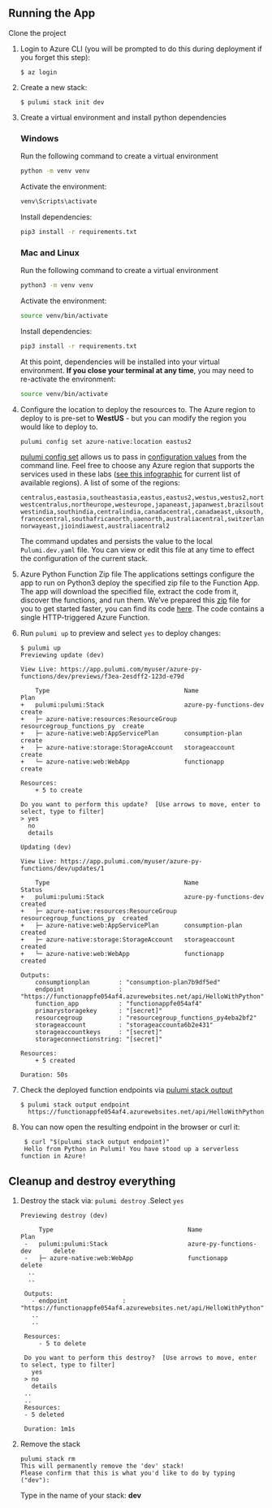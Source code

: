 ## Running the App

Clone the project

1.  Login to Azure CLI (you will be prompted to do this during deployment if you forget this step):

    ```
    $ az login
    ```

1.  Create a new stack:

    ```
    $ pulumi stack init dev
    ```


1. Create a virtual environment and install python dependencies

    ### Windows
    Run the following command to create a virtual environment
    ```bash
    python -m venv venv
    ```

    Activate the environment:
    ```bash
    venv\Scripts\activate
    ```

    Install dependencies:
    ```bash
    pip3 install -r requirements.txt
    ```
    ### Mac and Linux
    Run the following command to create a virtual environment
    ```bash
    python3 -m venv venv
    ```

    Activate the environment:
    ```bash
    source venv/bin/activate
    ```

    Install dependencies:
    ```bash
    pip3 install -r requirements.txt
    ```

    At this point, dependencies will be installed into your virtual environment. **If you close your terminal at any time**, you may need to re-activate the environment:
    ```bash
    source venv/bin/activate
    ```

1.  Configure the location to deploy the resources to.  The Azure region to deploy to is pre-set to **WestUS** - but you can modify the region you would like to deploy to.

    ```bash
    pulumi config set azure-native:location eastus2
    ```

    [pulumi config set](https://www.pulumi.com/docs/reference/cli/pulumi_config_set/) allows us to pass in [configuration values](https://www.pulumi.com/docs/intro/concepts/config/#setting-and-getting-configuration-values) from the command line.
    Feel free to choose any Azure region that supports the services used in these labs ([see this infographic](https://azure.microsoft.com/en-us/global-infrastructure/regions/) for current list of available regions).  A list of some of the regions:

    ```
    centralus,eastasia,southeastasia,eastus,eastus2,westus,westus2,northcentralus,southcentralus,
    westcentralus,northeurope,westeurope,japaneast,japanwest,brazilsouth,australiasoutheast,australiaeast,
    westindia,southindia,centralindia,canadacentral,canadaeast,uksouth,ukwest,koreacentral,koreasouth,
    francecentral,southafricanorth,uaenorth,australiacentral,switzerlandnorth,germanywestcentral,
    norwayeast,jioindiawest,australiacentral2
    ```

    The command updates and persists the value to the local `Pulumi.dev.yaml` file. You can view or edit this file at any time to effect the configuration of the current stack.

1. Azure Python Function Zip file
   The applications settings configure the app to run on Python3 deploy the specified zip file to the Function App. The app will download the specified file, extract the code from it, discover the functions, and run them. We’ve prepared this [zip](https://github.com/tusharshahrs/demo/blob/main/content/lab/pulumi/azure-native/python/app/HelloWithPython.zip) file for you to get started faster, you can find its code [here](https://github.com/tusharshahrs/demo/tree/main/content/lab/pulumi/azure-native/python/app). The code contains a single HTTP-triggered Azure Function.

1. Run `pulumi up` to preview and select `yes` to deploy changes:

    ```
    $ pulumi up
    Previewing update (dev)

    View Live: https://app.pulumi.com/myuser/azure-py-functions/dev/previews/f3ea-2esdff2-123d-e79d

        Type                                     Name                        Plan       
    +   pulumi:pulumi:Stack                      azure-py-functions-dev      create     
    +   ├─ azure-native:resources:ResourceGroup  resourcegroup_functions_py  create     
    +   ├─ azure-native:web:AppServicePlan       consumption-plan            create     
    +   ├─ azure-native:storage:StorageAccount   storageaccount              create     
    +   └─ azure-native:web:WebApp               functionapp                 create     
    
    Resources:
        + 5 to create

    Do you want to perform this update?  [Use arrows to move, enter to select, type to filter]
    > yes
      no
      details

    Updating (dev)

    View Live: https://app.pulumi.com/myuser/azure-py-functions/dev/updates/1

        Type                                     Name                        Status      
    +   pulumi:pulumi:Stack                      azure-py-functions-dev      created     
    +   ├─ azure-native:resources:ResourceGroup  resourcegroup_functions_py  created     
    +   ├─ azure-native:web:AppServicePlan       consumption-plan            created     
    +   ├─ azure-native:storage:StorageAccount   storageaccount              created     
    +   └─ azure-native:web:WebApp               functionapp                 created     
    
    Outputs:
        consumptionplan        : "consumption-plan7b9df5ed"
        endpoint               : "https://functionappfe054af4.azurewebsites.net/api/HelloWithPython"
        function_app           : "functionappfe054af4"
        primarystoragekey      : "[secret]"
        resourcegroup          : "resourcegroup_functions_py4eba2bf2"
        storageaccount         : "storageaccounta6b2e431"
        storageaccountkeys     : "[secret]"
        storageconnectionstring: "[secret]"

    Resources:
        + 5 created

    Duration: 50s
    ```

1.  Check the deployed function endpoints via [pulumi stack output](https://www.pulumi.com/docs/reference/cli/pulumi_stack_output/)

    ```
    $ pulumi stack output endpoint
      https://functionappfe054af4.azurewebsites.net/api/HelloWithPython

1. You can now open the resulting endpoint in the browser or curl it:
   ```
    $ curl "$(pulumi stack output endpoint)"
    Hello from Python in Pulumi! You have stood up a serverless function in Azure!
    ```

## Cleanup and destroy everything

1. Destroy the stack via: `pulumi destroy`   .Select `yes`
   ```
   Previewing destroy (dev)
    
        Type                                     Name                        Plan       
    -   pulumi:pulumi:Stack                      azure-py-functions-dev      delete     
    -   ├─ azure-native:web:WebApp               functionapp                 delete          
     ..
     ..  
    
    Outputs:
      - endpoint               : "https://functionappfe054af4.azurewebsites.net/api/HelloWithPython"
      ..
      ..

    Resources:
        - 5 to delete

    Do you want to perform this destroy?  [Use arrows to move, enter to select, type to filter]
      yes
    > no
      details
    ..
    ..
    Resources:
    - 5 deleted

    Duration: 1m1s  
   ```

1. Remove the stack

    ```
    pulumi stack rm
    This will permanently remove the 'dev' stack!
    Please confirm that this is what you'd like to do by typing ("dev"): 
    ```

    Type in the name of your stack:  **dev**
